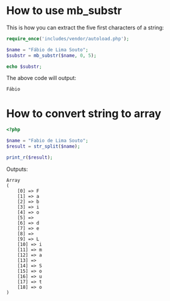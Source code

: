 # How to use mb_substr

This is how you can extract the five first characters of a string:

```php
require_once('includes/vendor/autoload.php');

$name = "Fábio de Lima Souto";
$substr = mb_substr($name, 0, 5);

echo $substr;
```

The above code will output:

```
Fábio
```

# How to convert string to array

```php
<?php

$name = "Fabio de Lima Souto";
$result = str_split($name);

print_r($result);
```

Outputs:

```
Array
(
    [0] => F
    [1] => a
    [2] => b
    [3] => i
    [4] => o
    [5] =>  
    [6] => d
    [7] => e
    [8] =>  
    [9] => L
    [10] => i
    [11] => m
    [12] => a
    [13] =>  
    [14] => S
    [15] => o
    [16] => u
    [17] => t
    [18] => o
)

```